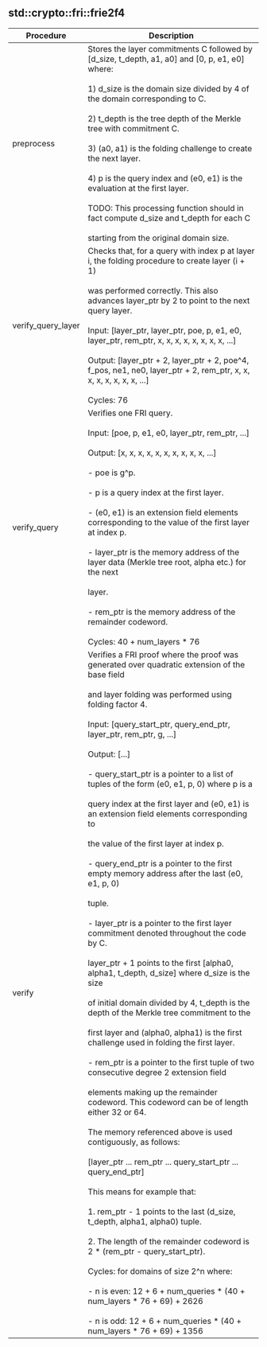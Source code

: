 
## std::crypto::fri::frie2f4
| Procedure | Description |
| ----------- | ------------- |
| preprocess | Stores the layer commitments C followed by [d_size, t_depth, a1, a0] and [0, p, e1, e0] where:<br /><br />1) d_size is the domain size divided by 4 of the domain corresponding to C.<br /><br />2) t_depth is the tree depth of the Merkle tree with commitment C.<br /><br />3) (a0, a1) is the folding challenge to create the next layer.<br /><br />4) p is the query index and (e0, e1) is the evaluation at the first layer.<br /><br />TODO: This processing function should in fact compute d_size and t_depth for each C<br /><br />starting from the original domain size. |
| verify_query_layer | Checks that, for a query with index p at layer i, the folding procedure to create layer (i + 1)<br /><br />was performed correctly. This also advances layer_ptr by 2 to point to the next query layer.<br /><br />Input:  [layer_ptr, layer_ptr, poe, p, e1, e0, layer_ptr, rem_ptr, x, x, x, x, x, x, x, x, ...]<br /><br />Output: [layer_ptr + 2, layer_ptr + 2, poe^4, f_pos, ne1, ne0, layer_ptr + 2, rem_ptr, x, x, x, x, x, x, x, x, ...]<br /><br />Cycles: 76 |
| verify_query | Verifies one FRI query.<br /><br />Input:  [poe, p, e1, e0, layer_ptr, rem_ptr, ...]<br /><br />Output: [x, x, x, x, x, x, x, x, x, x, ...]<br /><br />- poe is g^p.<br /><br />- p is a query index at the first layer.<br /><br />- (e0, e1) is an extension field elements corresponding to the value of the first layer at index p.<br /><br />- layer_ptr is the memory address of the layer data (Merkle tree root, alpha etc.) for the next<br /><br />layer.<br /><br />- rem_ptr is the memory address of the remainder codeword.<br /><br />Cycles: 40 + num_layers * 76 |
| verify | Verifies a FRI proof where the proof was generated over quadratic extension of the base field<br /><br />and layer folding was performed using folding factor 4.<br /><br />Input:  [query_start_ptr, query_end_ptr, layer_ptr, rem_ptr, g, ...]<br /><br />Output: [...]<br /><br />- query_start_ptr is a pointer to a list of tuples of the form (e0, e1, p, 0) where p is a<br /><br />query index at the first layer and (e0, e1) is an extension field elements corresponding to<br /><br />the value of the first layer at index p.<br /><br />- query_end_ptr is a pointer to the first empty memory address after the last (e0, e1, p, 0)<br /><br />tuple.<br /><br />- layer_ptr is a pointer to the first layer commitment denoted throughout the code by C.<br /><br />layer_ptr + 1 points to the first [alpha0, alpha1, t_depth, d_size] where d_size is the size<br /><br />of initial domain divided by 4, t_depth is the depth of the Merkle tree commitment to the<br /><br />first layer and (alpha0, alpha1) is the first challenge used in folding the first layer.<br /><br />- rem_ptr is a pointer to the first tuple of two consecutive degree 2 extension field<br /><br />elements making up the remainder codeword. This codeword can be of length either 32 or 64.<br /><br />The memory referenced above is used contiguously, as follows:<br /><br />[layer_ptr ... rem_ptr ... query_start_ptr ... query_end_ptr]<br /><br />This means for example that:<br /><br />1. rem_ptr - 1 points to the last (d_size, t_depth, alpha1, alpha0) tuple.<br /><br />2. The length of the remainder codeword is 2 * (rem_ptr - query_start_ptr).<br /><br />Cycles: for domains of size 2^n where:<br /><br />- n is even: 12 + 6 + num_queries * (40 + num_layers * 76 + 69) + 2626<br /><br />- n is odd:  12 + 6 + num_queries * (40 + num_layers * 76 + 69) + 1356 |
